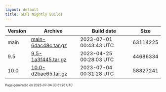 ```yaml
---
layout: default
title: GLPI Nightly Builds
---
```


Version|Archive|Build date|Size
---|---|---|---
main|[main-6dac48c.tar.gz](main-6dac48c.tar.gz)|2023-07-01 00:43:43 UTC|63114225
9.5|[9.5-1a3f445.tar.gz](9.5-1a3f445.tar.gz)|2023-04-25 00:28:03 UTC|44686334
10.0|[10.0-d2bae65.tar.gz](10.0-d2bae65.tar.gz)|2023-07-04 00:31:28 UTC|58827241

<font size="1">Page generated on 2023-07-04 00:31:28 UTC</font>
